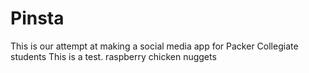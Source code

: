 # Pinsta
This is our attempt at making a social media app for Packer Collegiate students
This is a test.
raspberry
chicken nuggets
